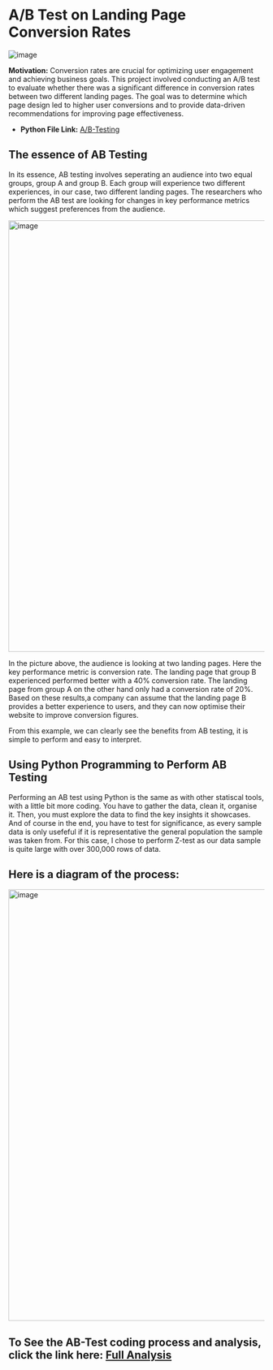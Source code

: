 # **A/B Test on Landing Page Conversion Rates**

![image](https://github.com/user-attachments/assets/940b1284-614f-4181-9c8f-6e4057e8723d)

**Motivation:** Conversion rates are crucial for optimizing user engagement and achieving business goals. 
This project involved conducting an A/B test to evaluate whether there was a significant difference in conversion rates between 
two different landing pages. The goal was to determine which page design led to higher user conversions and to provide data-driven 
recommendations for improving page effectiveness.

- **Python File Link:**
  [A/B-Testing](https://github.com/Tris123FC/Portfolio/blob/main/3_ab_test/ab-testing-new-page-conversion.ipynb)

## **The essence of AB Testing**

In its essence, AB testing involves seperating an audience into two equal groups, group A and group B. Each group will experience two different experiences, in our case, two different landing pages.
The researchers who perform the AB test are looking for changes in key performance metrics which suggest preferences from the audience.

<img width="850" alt="image" src="https://github.com/user-attachments/assets/0ec4966c-0448-49b3-91fe-4f8d8d87fb6d">

In the picture above, the audience is looking at two landing pages. Here the key performance metric is conversion rate.
The landing page that group B experienced performed better with a 40% conversion rate. The landing page from group A on the other hand only had a conversion rate of 20%.
Based on these results,a company can assume that the landing page B provides a better experience to users, and they can now optimise their website to improve conversion figures.

From this example, we can clearly see the benefits from AB testing, it is simple to perform and easy to interpret.

## **Using Python Programming to Perform AB Testing**

Performing an AB test using Python is the same as with other statiscal tools, with a little bit more coding.
You have to gather the data, clean it, organise it. Then, you must explore the data to find the key insights it showcases. 
And of course in the end, you have to test for significance, as every sample data is only usefeful if it is representative the general population the sample was taken from.
For this case, I chose to perform Z-test as our data sample is quite large with over 300,000 rows of data.

## **Here is a diagram of the process:**

<img width="850" alt="image" src="https://github.com/user-attachments/assets/b0042085-2b05-4353-a82a-84cbc0d1dbaf">

## To See the AB-Test coding process and analysis, click the link here: [Full Analysis](https://github.com/Tris123FC/Portfolio/blob/main/3_ab_test/ab-testing-new-page-conversion.ipynb)

